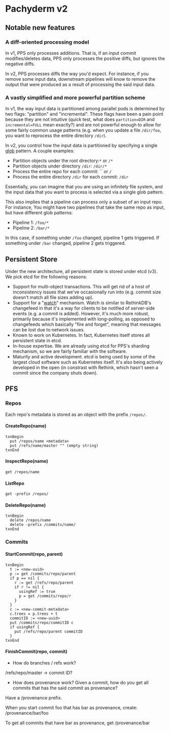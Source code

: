 # Pachyderm v2

## Notable new features

### A diff-oriented processing model

In v1, PPS only processes additions.  That is, if an input commit modifies/deletes data, PPS only processes the positive diffs, but ignores the negative diffs.

In v2, PPS processes diffs the way you'd expect.  For instance, if you remove some input data, downstream pipelines will know to remove the output that were produced as a result of processing the said input data.

### A vastly simplified and more powerful partition scheme

In v1, the way input data is partitioned among parallel pods is determined by two flags: "partition" and "incremental".  These flags have been a pain point because they are not intuitive (quick test, what does `partition=DIR` and `incremental=FULL` mean exactly?) and are not powerful enough to allow for some fairly common usage patterns (e.g. when you update a file `/dir/foo`, you want to reprocess the entire directory `/dir`).

In v2, you control how the input data is partitioned by specifying a single [glob](http://man7.org/linux/man-pages/man7/glob.7.html) pattern.  A couple examples:

* Partition objects under the root directory:`*` or `/*`
* Partition objects under directory `/dir`: `/dir/*`
* Process the entire repo for each commit: `` or `/`
* Process the entire directory `/dir` for each commit: `/dir`

Essentially, you can imagine that you are using an infinitely file system, and the input data that you want to process is selected via a single glob pattern.

This also implies that a pipeline can process only a subset of an input repo.  For instance, You might have two pipelines that take the same repo as input, but have different glob patterns:

* Pipeline 1: `/foo/*`
* Pipeline 2: `/bar/*`

In this case, if something under `/foo` changed, pipeline 1 gets triggered.  If something under `/bar` changed, pipeline 2 gets triggered.

## Persistent Store

Under the new architecture, all persistent state is stored under etcd (v3).  We pick etcd for the following reasons:

* Support for multi-object transactions.  This will get rid of a host of inconsistency issues that we've occasionally run into (e.g. commit size doesn't match all file sizes adding up).
* Support for a "[watch](https://coreos.com/etcd/docs/latest/api.html#waiting-for-a-change)" mechanism.  Watch is similar to RethinkDB's changefeed in that it's a way for clients to be notified of server-side events (e.g. a commit is added).  However, it's much more robust, primarily because it's implemented with long-polling, as opposed to changefeeds which basically "fire and forget", meaning that messages can be lost due to network issues. 
* Known to work on Kubernetes.  In fact, Kubernetes itself stores all persistent state in etcd.
* In-house expertise.  We are already using etcd for PPS's sharding mechanism, so we are fairly familiar with the software.
* Maturity and active development.  etcd is being used by some of the largest cloud software such as Kubernetes itself.  It's also being actively developed in the open (in constrast with Rethink, which hasn't seen a commit since the company shuts down).

## PFS

### Repos

Each repo's metadata is stored as an object with the prefix `/repos/`.

#### CreateRepo(name)

```
txnBegin
  put /repos/name <metadata>
  put /refs/name/master "" (empty string)
txnEnd
```

#### InspectRepo(name)

`get /repos/name`

#### ListRepo

`get -prefix /repos/`

#### DeleteRepo(name)

```
txnBegin
  delete /repos/name
  delete -prefix /commits/name/
txnEnd
```

### Commits

#### StartCommit(repo, parent)

```
txnBegin
  t := <new-uuid>
  p := get /commits/repo/parent
  if p == nil {
    r := get /refs/repo/parent
    if r != nil {
      usingRef := true
      p = get /commits/repo/r
    }
  }
  c := <new-commit-metadata>
  c.trees = p.trees + t
  commitID := <new-uuid>
  put /commits/repo/commitID c 
  if usingRef {
    put /refs/repo/parent commitID
  }
txnEnd
```

#### FinishCommit(repo, commit)



* How do branches / refs work?

/refs/repo/master -> commit ID?

* How does provenance work?  Given a commit, how do you get all commits that has the said commit as provenance?

Have a /provenance prefix.

When you start commit foo that has bar as provenance, create: /provenance/bar/foo

To get all commits that have bar as provenance, get /provenance/bar

